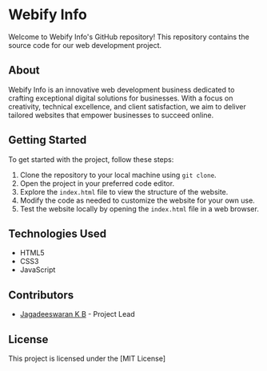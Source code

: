# Webify Info

Welcome to Webify Info's GitHub repository! This repository contains the source code for our web development project.

## About

Webify Info is an innovative web development business dedicated to crafting exceptional digital solutions for businesses. With a focus on creativity, technical excellence, and client satisfaction, we aim to deliver tailored websites that empower businesses to succeed online.

## Getting Started

To get started with the project, follow these steps:

1. Clone the repository to your local machine using `git clone`.
2. Open the project in your preferred code editor.
3. Explore the `index.html` file to view the structure of the website.
4. Modify the code as needed to customize the website for your own use.
5. Test the website locally by opening the `index.html` file in a web browser.

## Technologies Used

- HTML5
- CSS3
- JavaScript

## Contributors

- <a href="https://jagadeeswarankb.github.io">Jagadeeswaran K B</a> - Project Lead

## License

This project is licensed under the [MIT License]
